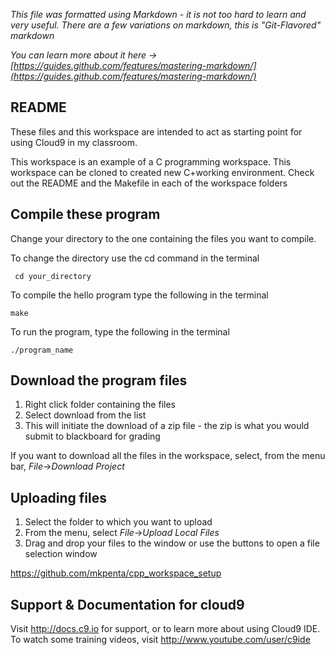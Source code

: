 *This file was formatted using Markdown - it is not too hard to learn and very useful. There are a few variations on markdown, this is "Git-Flavored" markdown*

*You can learn more about it here -> [https://guides.github.com/features/mastering-markdown/](https://guides.github.com/features/mastering-markdown/)*

## README
These files and this workspace are intended to act as starting point for using Cloud9 in my classroom.

This workspace is an example of a C programming workspace. 
This workspace can be cloned to created new C+working environment. 
Check out the README and the Makefile in each of the workspace folders

## Compile these program 

Change your directory to the one containing the files you want to compile.

To change the directory use the cd command in the terminal
```
 cd your_directory
```
To compile the hello program type the following in the terminal 

```
make
```
To run the program, type the following in the terminal
```
./program_name
``` 

## Download the program files
1. Right click folder containing the files 
2. Select download from the list
3. This will initiate the download of a zip file - the zip is what you would submit to blackboard for grading

If you want to download all the files in the workspace, select, from the menu bar, *File*->*Download Project*

## Uploading files
1. Select the folder to which you want to upload
2. From the menu, select *File*->*Upload Local Files*
3. Drag and drop your files to the window or use the buttons to open a file selection window

https://github.com/mkpenta/cpp_workspace_setup

## Support & Documentation for cloud9

Visit http://docs.c9.io for support, or to learn more about using Cloud9 IDE. 
To watch some training videos, visit http://www.youtube.com/user/c9ide

